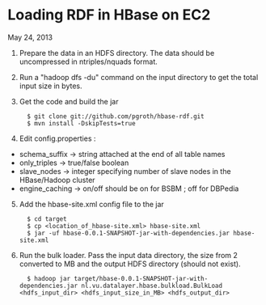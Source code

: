 Loading RDF in HBase on EC2
====================
May 24, 2013

1. Prepare the data in an HDFS directory. The data should be uncompressed in ntriples/nquads format.
2. Run a "hadoop dfs -du" command on the input directory to get the total input size in bytes.
3. Get the code and build the jar

         $ git clone git://github.com/pgroth/hbase-rdf.git
         $ mvn install -DskipTests=true

4. Edit config.properties :
* schema_suffix -> string attached at the end of all table names
* only_triples -> true/false boolean 
* slave_nodes -> integer specifying number of slave nodes in the HBase/Hadoop cluster
* engine_caching -> on/off should be on for BSBM ; off for DBPedia

5. Add the hbase-site.xml config file to the jar
         
         $ cd target
         $ cp <location_of_hbase-site.xml> hbase-site.xml
         $ jar -uf hbase-0.0.1-SNAPSHOT-jar-with-dependencies.jar hbase-site.xml

6. Run the bulk loader. Pass the input data directory, the size from 2 converted to MB and the output HDFS directory (should not exist).
         
         $ hadoop jar target/hbase-0.0.1-SNAPSHOT-jar-with-dependencies.jar nl.vu.datalayer.hbase.bulkload.BulkLoad <hdfs_input_dir> <hdfs_input_size_in_MB> <hdfs_output_dir>


          



